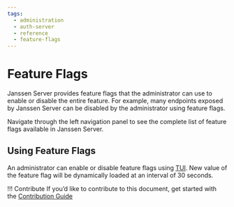 ```yaml
---
tags:
  - administration
  - auth-server
  - reference
  - feature-flags
---
```


# Feature Flags

Janssen Server provides feature flags that the administrator can use to enable or disable the entire feature. For
example, many endpoints exposed by Janssen Server can be disabled by the administrator using feature flags.

Navigate through the left navigation panel to see the complete list of feature flags available in Janssen Server.

## Using Feature Flags

An administrator can enable or disable feature flags using [TUI](../../../config-guide/config-tools/jans-tui/README.md). New value
of the feature flag will be dynamically loaded at an interval of 30 seconds.


!!! Contribute
If you’d like to contribute to this document, get started with the [Contribution Guide](https://docs.jans.io/head/CONTRIBUTING/#contributing-to-the-documentation)
